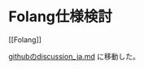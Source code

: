 # Folang仕様検討

[[Folang]]

[githubのdiscussion_ja.md](https://github.com/karino2/folang/tree/main/docs/specs/discussion_ja.md) に移動した。